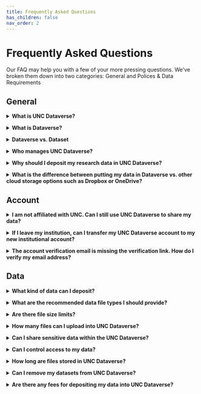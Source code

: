 ```yaml
---
title: Frequently Asked Questions
has_children: false
nav_order: 2
---
```

<script src="https://unpkg.com/vanilla-back-to-top@7.2.1/dist/vanilla-back-to-top.min.js"></script>
<script>addBackToTop({
  diameter: 56,
  backgroundColor: 'rgb(75, 156, 211)',
  textColor: '#fff'
})</script>

# Frequently Asked Questions

Our FAQ may help you with a few of your more pressing questions. We've broken them down into two categories: General and Polices & Data Requirements

## General

<details>
  <summary><strong>What is UNC Dataverse?</strong></summary><br>
  
  UNC Dataverse is the University of North Carolina at Chapel Hill's data repository. It is available to all UNC-CH faculty, students, and staff, as well as to the general public for sharing and preserving research data and data related materials. UNC Dataverse is managed and maintained by <a href="https://odum.unc.edu" target="_blank">The Odum Institute</a>.
  <p></p>
  Users are encouraged to explore the tool using our <a href="https://demo-dataverse.odum.unc.edu/dataverse/root" target="_blank">UNC Demo Dataverse</a>, our tutorials (link), as well as this user guide. If you have further questions, please contact The Odum Institute Data Archive at <a href="mailto:odumarchive@unc.edu">odumarchive@unc.edu</a>. 
</details>
<p></p>
<details>
  <summary><strong>What is Dataverse?</strong></summary><br>
  
  Dataverse is an open source web-based platform for sharing, preserving, and finding research data. It was developed by the <a href="https://www.iq.harvard.edu/product-development" target="_blank">Institute for Quantitative Social Science at Harvard University</a> and has been enhanced and adopted by many institutions across the world. For a brief overview of Dataverse's history and features, please view the video below, or visit <a href="https://dataverse.org/" target="_blank">The Dataverse Project</a>. 
</details>
<p></p>
<details>
  <summary><strong>Dataverse vs. Dataset</strong></summary><br>
  
  A dataverse is a collection that can hold datasets as well as other dataverse collections. You can think of it as a container as depicted below. 
  <img src="https://agooch.github.io/testsite/assets/images/containerimage.png">
  This permits users to organize their research in various ways. For examples of how you can organize your data within UNC Dataverse, please see the Dataverse Organization Examples in the UNC Demo Dataverse. ADD LINK
</details>
<p></p>
<details>
  <summary><strong>Who manages UNC Dataverse?</strong></summary><br>
  
  UNC Dataverse is managed and maintained by <a href="https://odum.unc.edu">The Odum Institute for Research in Social Science</a> at the University of North Carolina at Chapel Hill. 
  <p></p>
  Systems development and technical support is provided by the <a href="https://odum.unc.edu/rdis/" target="_blank">Odum Institute Research Data and Information Systems</a> team. RDIS also offers custom Dataverse deployment and external tool development for integration with the Dataverse platform. External tools can range from metadata exploration and data analysis to data visualization applications and machine learning. To learn more about these services, please contact <a href="mailto:Jonathan_Crabtree@unc.edu">jonathan_crabtree@unc.edu</a>.  
  <p></p>
  Data management planning, archiving, curation, and training is provided by the <a href="https://odum.unc.edu/archive/" target="_blank">Odum Institute Data Archive</a>. UNC Dataverse support services are also offered in customizable packages that meet your project needs. Quotes are available upon request. We recommend setting up a brief, free consultation to discuss the needs of your project and your project timeline. To learn more about our services, please see <a href="https://odum.unc.edu/archive/#archive5" target="_blank">UNC Dataverse Support Services</a>.    
</details>
<p></p>
<details>
  <summary><strong>Why should I deposit my research data in UNC Dataverse?</strong></summary><br>
  
   Sharing and preserving research data is an important part of the research lifecycle. By depositing your data in a data repository like UNC Dataverse, you are ensuring that your research is accessible and reusable well into the future. Not only is this beneficial for your own research needs, but it permits others to build upon your work to advance scientific inquiry and discovery. 
  <p></p>
   The U.S. Office of Science and Technology Policy has released various memos (<a href="https://obamawhitehouse.archives.gov/sites/default/files/microsites/ostp/ostp_public_access_memo_2013.pdf" target="_blank">2013</a>, <a href="https://www.whitehouse.gov/wp-content/uploads/2022/08/08-2022-OSTP-Public-Access-Memo.pdf" target="_blank">2022</a>) charging federal funding agencies with developing and honing their <a href="https://odum.unc.edu/archive/#archive3" target="_blank">data management and sharing policies</a> for all funded research. In order to comply with these policies, researchers must share the outputs of their research with the public in appropriate data repositories.
  <p></p>
   In addition to government mandates, research communities are quickly adopting the <a href="https://www.go-fair.org/fair-principles/" target="_blank">FAIR Principles</a> for making data Findable, Accessible, Interoperable, and Reusable.  These principles offer guidance for ensuring that data are properly preserved, described, and shared for future access and reuse. UNC Dataverse is FAIR compliant.  

</details>
<p></p>
<details>
  <summary><strong>What is the difference between putting my data in Dataverse vs. other cloud storage options such as Dropbox or OneDrive?</strong></summary><br>
  
   While Dropbox and OneDrive may be approved and viable options for storing data during the active phase of your research, they are not long-term preservation and access platforms. Additionally, they do not support <a href="https://www.go-fair.org/fair-principles/" target="_blank">FAIR Principles</a> for making data Findable, Accessible, Interoperable, and Reusable. 
  <p></p>
  Using an established and trusted data repository like UNC Dataverse to share and archive your data ensures your research outputs and hard work are well described and findable now and into the future. 
  <p></p>
  Through UNC Dataverse, users can understand the context and licensing of your data thanks to the machine-readable metadata and customizable terms of use provided by a data repository. UNC Dataverse is built on recognized preservation technology that performs checks and audits on files and is backed up regularly to multiple servers across the country, meaning your data are safe from corruption and loss. The Odum Institute staff are also fully committed to the long-term preservation of research data and have developed <a href="https://odum.unc.edu/archive/#archive1" target="_blank">policies</a> around data archiving and security best practices and standards. 

</details>

## Account

<details>
  <summary><strong>I am not affiliated with UNC.  Can I still use UNC Dataverse to share my data?</strong></summary><br>
  
   Yes. UNC Dataverse is available to all users outside of UNC Chapel Hill. Users may create their accounts using either their own institutional login via the Institutions option or they may create an account with a username and email option. You can learn more about Creating a Dataverse (link) account in our Getting Started (link) guide.
</details>
<p></p>
<details>
  <summary><strong>If I leave my institution, can I transfer my UNC Dataverse account to my new institutional account?</strong></summary><br>
  
   For account transfers, please contact us using the Support button at the top of UNC Dataverse. Provide your current account email address and username from UNC Dataverse in the body of the message and let us know that you would like to transfer your account to a new institutional login. We will contact you for further information in order to get the transfer completed.  
</details>
<p></p>
<details>
  <summary><strong>The account verification email is missing the verification link. How do I verify my email address?</strong></summary><br>
  
   This is a known issue. Unfortunately, some institutions have had to implement strict spam and email security filters that strip certain URLs from email messages. This is the case for UNC emails. We are unable to resolve this issue at the moment; however, users are still able to use UNC Dataverse fully without limitations even if their email address is not verified. 
</details>

## Data

<details>
  <summary><strong>What kind of data can I deposit?</strong></summary><br>
  
   UNC Dataverse accepts all types of data; however, it offers optimized preservation for certain file types such as Stata, R, SPSS, and some Excel file types. Dataverse processes these optimized preservation file types during ingest and creates a software agnostic tab-delimited version as well as an RData version of the file for long-term access and preservation. Optimized preservation also permits users the ability to explore these file types within the UNC Dataverse interface. 
  <p></p>
  All other file types are preserved at the bit-level only.
  <p></p>
   While UNC Dataverse can preserve all file types at the bit-level, it may not be the best data repository option for certain data types. If you are uncertain if UNC Dataverse is the best data repository for your research data, please contact <a href="mailto:odumarchive@unc.edu">odumarchive@unc.edu</a> to schedule a free consultation. 

</details>
<p></p>
<details>
  <summary><strong>What are the recommended data file types I should provide?</strong></summary><br>
  
   The file formats used by researchers are often informed by individual research practices and domain-specific standards. However, to avoid risks to long-term data preservation, access, and use that can arise from software obsolescence, the Odum Institute Data Archive recommends that data files be submitted in formats that are widely adopted, non-proprietary, free of external software dependencies, and well-documented.
  <p></p>
   The following file formats are supported with optimized preservation:
  <p></p>
   <table>
      <tr>
        <td><strong>IBM SPSS</strong></td>
        <td>.por OR .sav</td>
        <td>Versions 7 to 22</td>
      </tr>
      <tr>
        <td><strong>Stata</strong></td>
        <td>.dta</td>
        <td>Versions 4 to 15</td>
      </tr>
      <tr>
        <td><strong>R</strong></td>
        <td>.RData</td>
        <td>Versions 1 to 3</td>
      </tr>
      <tr>
        <td><strong>Excel</strong></td>
        <td>.xlsx</td>
        <td>.xls is not supported</td>
      </tr>
      <tr>
        <td><strong>Comma-separated values</strong></td>
        <td>.csv</td>
        <td>Limited support</td>
      </tr>
    </table> 
  <p></p>
   The following file formats for document files such as README files, codebooks/data dictionaries, instruments, and methodology reports are recommended:
  <p></p>
    <table>
      <tr>
        <td><strong>Text</strong></td>
        <td>.txt</td>
      </tr>
      <tr>
        <td><strong>Adobe Portable Document Format</strong></td>
        <td>.pdf/ua OR .pdf/a OR .pdf</td>
      </tr>
    </table>
  
</details>
<p></p>
<details>
  <summary><strong>Are there file size limits?</strong></summary><br>
  
   UNC Dataverse accepts self-deposit uploads of 2 GB per file. For individual files over 2GB in size, please contact <a href="mailto:odumarchive@unc.edu">odumarchive@unc.edu</a> for assistance or alternative storage solutions.
  <p></p>
   If your total file size is over 1TB, please contact <a href="mailto:odumarchive@unc.edu">odumarchive@unc.edu</a> for a quote for additional storage or to learn about alternative storage solutions. 

</details>
<p></p>
<details>
  <summary><strong>How many files can I upload into UNC Dataverse?</strong></summary><br>
  
   Currently there is no limit for how many files you may upload into UNC Dataverse; however, if your total file size is more than 1TB, please contact <a href="mailto:odumarchive@unc.edu">odumarchive@unc.edu</a> for a quote for additional storage or to learn about alternative storage solutions. 
</details>
<p></p>
<details>
  <summary><strong>Can I share sensitive data within the UNC Dataverse?</strong></summary><br>
  
   UNC Dataverse cannot store or share sensitive data containing identifiable information such as protected health information (PHI) or personal identifiable information (PII). We recommend using the Safe Harbor or other approved methods for de-identifying data before depositing into UNC Dataverse. 
  <p></p> 
  If your data cannot be de-identified, please contact <ahref="mailto:odumarchive@unc.edu">odumarchive@unc.edu</a> for alternative solutions to sharing sensitive data. 
</details>
<p></p>
<details>
  <summary><strong>Can I control access to my data?</strong></summary><br>
  
   Yes. UNC Dataverse offers access controls to Admin and Curator roles of your Dataset(s). Individual files can be Restricted, and Access Requests can be enabled to permit users to request access to each file through UNC Dataverse. To learn more about Access Restrictions, please see the Access Controls for Data section (link) of the Getting Started (link) guide. 
</details>
<p></p>
<details>
  <summary><strong>How long are files stored in UNC Dataverse?</strong></summary><br>
  
   Files are stored in perpetuity. The Odum Institute Data Archive and UNC Dataverse are members of Data-PASS, a community dedicated to the preservation of research data. As such, we have implemented a <a href="https://odum.unc.edu/wp-content/uploads/sites/1060/2020/01/Policy_DigitalPreservation_2020200124.pdf" target="_blank">Digital Preservation Policy</a> which defines our succession plan for continued access to our holdings. 
</details>
<p></p>
<details>
  <summary><strong>Can I remove my datasets from UNC Dataverse?</strong></summary><br>
  
   UNC Dataverse is an open data repository for sharing and preserving research data. All published data are given a persistent unique identifier (DOI), which directs users to the permanent published dataset record. In most instances, we would not recommend removing data from UNC Dataverse; however, if data are discovered to be too sensitive or in violation of copyright or terms of use, Odum Institute Data Archivists will remove the data from UNC Dataverse. 
  <p></p>
   If you have questions about removing your data from UNC Dataverse, please contact <a href="mailto:odumarchive@unc.edu">odumarchive@unc.edu</a>. 

</details>
<p></p>
<details>
  <summary><strong>Are there any fees for depositing my data into UNC Dataverse?</strong></summary><br>
  
   Self-archiving in UNC Dataverse is free to all users. If you would like additional support in archiving your research data, the Odum Institute Data Archive offers UNC Dataverse Support Services for all aspects of the archiving process. 
  <p></p>
   Contact <a href="mailto:odumarchive@unc.edu">odumarchive@unc.edu</a> to schedule a free consultation to learn more about these services and obtain a quote. 
</details>
